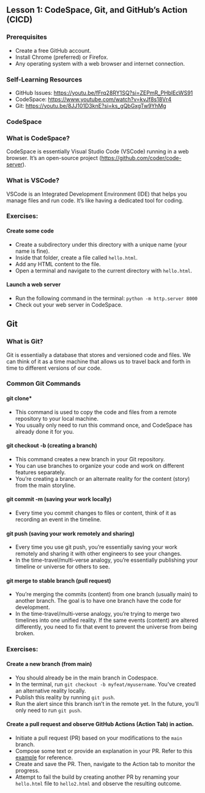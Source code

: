 ## Lesson 1: CodeSpace, Git, and GitHub’s Action (CICD)

### Prerequisites
- Create a free GitHub account.
- Install Chrome (preferred) or Firefox.
- Any operating system with a web browser and internet connection.

### Self-Learning Resources
- GitHub Issues: https://youtu.be/fFrq28RY1SQ?si=ZEPmR_PHblEcWS91
- CodeSpace: https://www.youtube.com/watch?v=kvJf8s18Vr4
- Git: https://youtu.be/8JJ101D3knE?si=ks_gQbGxgTw9YhMg

### CodeSpace

### What is CodeSpace?
CodeSpace is essentially Visual Studio Code (VSCode) running in a web browser. It’s an open-source project (https://github.com/coder/code-server).

### What is VSCode?
VSCode is an Integrated Development Environment (IDE) that helps you manage files and run code. It’s like having a dedicated tool for coding.

### Exercises:

#### Create some code
- Create a subdirectory under this directory with a unique name (your name is fine).
- Inside that folder, create a file called `hello.html`.
- Add any HTML content to the file.
- Open a terminal and navigate to the current directory with `hello.html`.

#### Launch a web server
- Run the following command in the terminal: `python -m http.server 8000`
- Check out your web server in CodeSpace.

## Git

### What is Git?
Git is essentially a database that stores and versioned code and files. We can think of it as a time machine that allows us to travel back and forth in time to different versions of our code.

### Common Git Commands

#### git clone*
- This command is used to copy the code and files from a remote repository to your local machine.
- You usually only need to run this command once, and CodeSpace has already done it for you.

#### git checkout -b (creating a branch)
- This command creates a new branch in your Git repository.
- You can use branches to organize your code and work on different features separately.
- You’re creating a branch or an alternate reality for the content (story) from the main storyline.

#### git commit -m (saving your work locally)
- Every time you commit changes to files or content, think of it as recording an event in the timeline.

#### git push (saving your work remotely and sharing)
- Every time you use git push, you’re essentially saving your work remotely and sharing it with other engineers to see your changes.
- In the time-travel/multi-verse analogy, you’re essentially publishing your timeline or universe for others to see.

#### git merge to stable branch (pull request)
- You’re merging the commits (content) from one branch (usually main) to another branch. The goal is to have one branch have the code for development.
- In the time-travel/multi-verse analogy, you’re trying to merge two timelines into one unified reality. If the same events (content) are altered differently, you need to fix that event to prevent the universe from being broken.

### Exercises:

#### Create a new branch (from main)
- You should already be in the main branch in Codespace.
- In the terminal, run `git checkout -b myfeat/myusername`. You’ve created an alternative reality locally.
- Publish this reality by running `git push`.
- Run the alert since this branch isn’t in the remote yet. In the future, you’ll only need to run `git push`.

#### Create a pull request and observe GitHub Actions (Action Tab) in action.
- Initiate a pull request (PR) based on your modifications to the `main` branch.
- Compose some text or provide an explanation in your PR. Refer to this [example](https://github.com/gitricko/kenough/pull/2) for reference.
- Create and save the PR. Then, navigate to the Action tab to monitor the progress.
- Attempt to fail the build by creating another PR by renaming your `hello.html` file to `hello2.html` and observe the resulting outcome.
